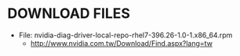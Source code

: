 # DOWNLOAD FILES

* File: nvidia-diag-driver-local-repo-rhel7-396.26-1.0-1.x86_64.rpm
  * http://www.nvidia.com.tw/Download/Find.aspx?lang=tw
